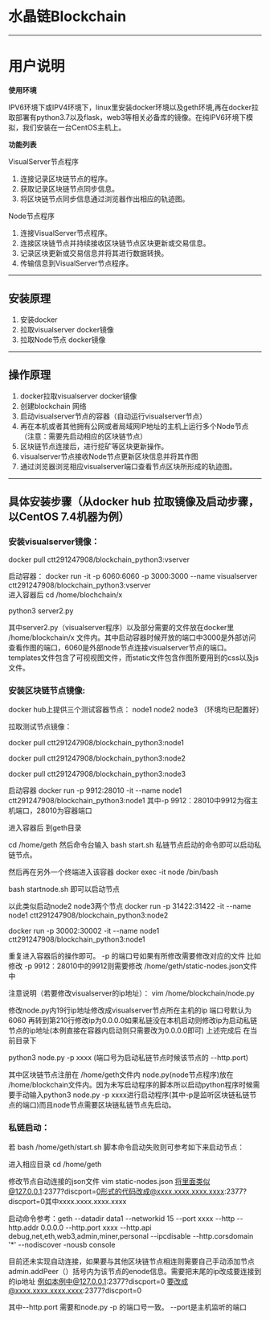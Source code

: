 # 水晶链Blockchain
----
# 用户说明

**使用环境**

IPV6环境下或IPV4环境下，linux里安装docker环境以及geth环境,再在docker拉取部署有python3.7以及flask，web3等相关必备库的镜像。在纯IPV6环境下模拟，我们安装在一台CentOS主机上。

**功能列表**

VisualServer节点程序
1. 连接记录区块链节点的程序。
2. 获取记录区块链节点同步信息。
3. 将区块链节点同步信息通过浏览器作出相应的轨迹图。

Node节点程序  
1. 连接VisualServer节点程序。 
2. 连接区块链节点并持续接收区块链节点区块更新或交易信息。 
3. 记录区块更新或交易信息并将其进行数据转换。 
4. 传输信息到VisualServer节点程序。 

----
## 安装原理
1. 安装docker
2. 拉取visualserver docker镜像
3. 拉取Node节点 docker镜像
----


## 操作原理
1. docker拉取visualserver docker镜像
2. 创建blockchain 网络
3. 启动visualserver节点的容器（自动运行visualserver节点）
4. 再在本机或者其他拥有公网或者局域网IP地址的主机上运行多个Node节点（注意：需要先启动相应的区块链节点）
5. 区块链节点连接后，进行挖矿等区块更新操作。
6. visualserver节点接收Node节点更新区块信息并将其作图
7. 通过浏览器浏览相应visualserver端口查看节点区块所形成的轨迹图。


-----
## 具体安装步骤（从docker hub 拉取镜像及启动步骤，以CentOS 7.4机器为例）
### 安装visualserver镜像：
docker pull ctt291247908/blockchain_python3:vserver 

启动容器：
docker run  -it  -p 6060:6060 -p 3000:3000  --name visualserver ctt291247908/blockchain_python3:vserver   
进入容器后
cd /home/blochchain/x

python3 server2.py

其中server2.py（visualserver程序）以及部分需要的文件放在docker里 /home/blockchain/x 文件内。其中启动容器时候开放的端口中3000是外部访问查看作图的端口，6060是外部node节点连接visualserver节点的端口。templates文件包含了可视视图文件，而static文件包含作图所要用到的css以及js文件。

### 安装区块链节点镜像:
docker hub上提供三个测试容器节点： node1 node2 node3 （环境均已配置好）

拉取测试节点镜像：

docker pull ctt291247908/blockchain_python3:node1

docker pull ctt291247908/blockchain_python3:node2

docker pull ctt291247908/blockchain_python3:node3

启动容器
docker run -p 9912:28010 -it --name node1 ctt291247908/blockchain_python3:node1
其中-p 9912：28010中9912为宿主机端口，28010为容器端口

进入容器后 到geth目录

cd /home/geth 然后命令台输入 bash start.sh 私链节点启动的命令即可以启动私链节点。

然后再在另外一个终端进入该容器 
docker exec -it node /bin/bash

bash startnode.sh 即可以启动节点

以此类似启动node2 node3两个节点
docker run -p 31422:31422 -it --name node1 ctt291247908/blockchain_python3:node2

docker run -p 30002:30002 -it --name node1 ctt291247908/blockchain_python3:node1

重复进入容器后的操作即可。 -p 的端口号如果有所修改需要修改对应的文件 比如修改 -p 9912：28010中的9912则需要修改 /home/geth/static-nodes.json文件中 

注意说明（若要修改visualserver的ip地址）：
vim /home/blockchain/node.py

修改node.py内19行ip地址修改成visualserver节点所在主机的ip 端口号默认为6060 再转到第210行修改ip为0.0.0.0如果私链没在本机启动则修改ip为启动私链节点的ip地址(本例直接在容器内启动则只需要改为0.0.0.0即可)
上述完成后 在当前目录下

python3 node.py -p xxxx (端口号为启动私链节点时候该节点的 --http.port)

其中区块链节点注册在 /home/geth文件内 node.py(node节点程序)放在 /home/blockchain文件内。因为未写启动程序的脚本所以启动python程序时候需要手动输入python3 node.py -p xxxx进行启动程序(其中-p是监听区块链私链节点的端口)而且node节点需要区块链私链节点先启动。

### 私链启动：
若 bash /home/geth/start.sh 脚本命令启动失败则可参考如下来启动节点：

进入相应目录
cd /home/geth

修改节点自动连接的json文件
vim static-nodes.json 将里面类似@127.0.0.1:2377?discport=0形式的代码改成@xxxx.xxxx.xxxx.xxxx:2377?discport=0其中xxxx.xxxx.xxxx.xxxx

启动命令参考：geth --datadir data1 --networkid 15 --port xxxx --http --http.addr 0.0.0.0 --http.port xxxx --http.api  debug,net,eth,web3,admin,miner,personal --ipcdisable --http.corsdomain '*' --nodiscover -nousb console 

目前还未实现自动连接，如果要与其他区块链节点相连则需要自己手动添加节点admin.addPeer（）括号内为该节点的enode信息。需要把末尾的ip改成要连接到的ip地址 例如本例中@127.0.0.1:2377?discport=0
要改成@xxxx.xxxx.xxxx.xxxx:2377?discport=0

其中--http.port 需要和node.py -p 的端口号一致。 --port是主机监听的端口
